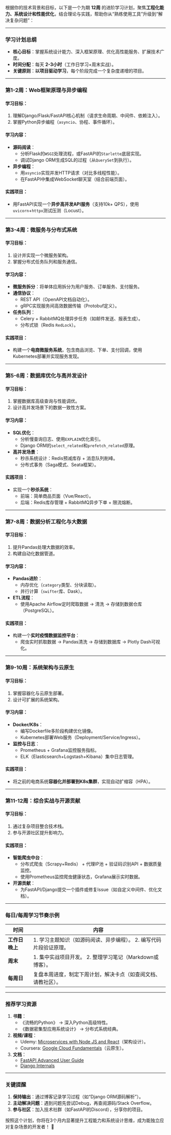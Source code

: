 根据你的技术背景和目标，以下是一个为期 **12周** 的进阶学习计划，聚焦**工程化能力、系统设计和性能优化**，结合理论与实践，帮助你从“熟练使用工具”升级到“解决复杂问题”：

---

### **学习计划总纲**
+ **核心目标**：掌握系统设计能力、深入框架原理、优化高性能服务、扩展技术广度。
+ **时间分配**：每天 **2-3小时**（工作日学习+周末实战）。
+ **关键原则**：**以项目驱动学习**，每个阶段完成一个复杂度递增的项目。

---

### **第1-2周：Web框架原理与异步编程**
#### **学习目标**：
1. 理解Django/Flask/FastAPI核心机制（请求生命周期、中间件、依赖注入）。
2. 掌握Python异步编程（`asyncio`、协程、事件循环）。

#### **学习内容**：
+ **源码阅读**：  
    - 分析Flask的`WSGI`处理流程，或FastAPI的`Starlette`底层实现。  
    - 调试Django ORM生成SQL的过程（从`QuerySet`到执行）。
+ **异步编程**：  
    - 用`asyncio`实现并发HTTP请求（对比多线程性能）。  
    - 在FastAPI中集成WebSocket聊天室（结合前端页面）。

#### **实践项目**：
+ 用FastAPI实现一个**异步高并发API服务**（支持10k+ QPS），使用`uvicorn`+`httpx`测试压测（Locust）。

---

### **第3-4周：微服务与分布式系统**
#### **学习目标**：
1. 设计并实现一个微服务架构。
2. 掌握分布式任务队列和服务通信。

#### **学习内容**：
+ **微服务拆分**：将单体应用拆分为用户服务、订单服务、支付服务。  
+ **通信协议**：  
    - REST API（OpenAPI文档自动化）。  
    - gRPC实现服务间高效数据传输（Protobuf定义）。
+ **任务队列**：  
    - Celery + RabbitMQ处理异步任务（如邮件发送、报表生成）。  
    - 分布式锁（Redis `RedLock`）。

#### **实践项目**：
+ 构建一个**电商微服务系统**，包含商品浏览、下单、支付回调，使用Kubernetes部署并实现服务发现。

---

### **第5-6周：数据库优化与高并发设计**
#### **学习目标**：
1. 掌握数据库高级查询与性能调优。
2. 设计高并发场景下的数据一致性方案。

#### **学习内容**：
+ **SQL优化**：  
    - 分析慢查询日志、使用`EXPLAIN`优化索引。  
    - Django ORM的`select_related`和`prefetch_related`原理。
+ **高并发场景**：  
    - 秒杀系统设计：Redis预减库存 + 消息队列削峰。  
    - 分布式事务（Saga模式、Seata框架）。

#### **实践项目**：
+ 实现一个**秒杀系统**：  
    - 前端：简单商品页面（Vue/React）。  
    - 后端：Redis库存管理 + RabbitMQ异步下单 + 限流熔断。

---

### **第7-8周：数据分析工程化与大数据**
#### **学习目标**：
1. 提升Pandas处理大数据的效率。
2. 构建自动化数据管道。

#### **学习内容**：
+ **Pandas进阶**：  
    - 内存优化（`category`类型、分块读取）。  
    - 并行计算（`swifter`库、Dask）。
+ **ETL流程**：  
    - 使用Apache Airflow定时爬取数据 → 清洗 → 存储到数据仓库（PostgreSQL）。

#### **实践项目**：
+ 构建一个**实时疫情数据监控平台**：  
    - 爬虫实时抓取数据 → Pandas清洗 → 存储到数据库 → Plotly Dash可视化。

---

### **第9-10周：系统架构与云原生**
#### **学习目标**：
1. 掌握容器化与云原生部署。
2. 设计可扩展的系统架构。

#### **学习内容**：
+ **Docker/K8s**：  
    - 编写Dockerfile多阶段构建优化镜像。  
    - Kubernetes部署Web服务（Deployment/Service/Ingress）。
+ **监控与日志**：  
    - Prometheus + Grafana监控服务指标。  
    - ELK（Elasticsearch+Logstash+Kibana）集中日志管理。

#### **实践项目**：
+ 将之前的电商系统**容器化并部署到K8s集群**，实现自动扩缩容（HPA）。

---

### **第11-12周：综合实战与开源贡献**
#### **学习目标**：
1. 通过复杂项目整合技术栈。
2. 参与开源社区提升影响力。

#### **实践项目**：
+ **智能爬虫中台**：  
    - 分布式爬虫（Scrapy+Redis） + 代理IP池 + 验证码识别API + 数据质量监控。  
    - 使用Prometheus监控爬虫健康状态，Grafana展示实时数据。
+ **开源贡献**：  
    - 为FastAPI/Django提交一个插件或修复Issue（如自定义中间件、优化文档）。

---

### **每日/每周学习节奏示例**
| **时间** | **内容** |
| --- | --- |
| **工作日晚上** | 1. 学习主题知识（如源码阅读、异步编程）。   2. 编写代码片段验证原理。 |
| **周末** | 1. 集中实战项目开发。   2. 整理学习笔记（Markdown或博客）。 |
| **每周日** | 复盘本周进度，制定下周计划，解决卡点（如查阅文档、请教社区）。 |


---

### **推荐学习资源**
1. **书籍**：  
    - 《流畅的Python》 → 深入Python高级特性。  
    - 《数据密集型应用系统设计》 → 分布式系统经典。
2. **视频/课程**：  
    - Udemy: [Microservices with Node JS and React](https://www.udemy.com)（架构设计）。  
    - Coursera: [Google Cloud Fundamentals](https://www.coursera.org)（云原生）。
3. **文档**：  
    - [FastAPI Advanced User Guide](https://fastapi.tiangolo.com/advanced/)  
    - [Django Internals](https://docs.djangoproject.com/en/stable/internals/)

---

### **关键提醒**
1. **保持输出**：通过博客记录学习过程（如“Django ORM源码解析”）。  
2. **主动解决问题**：遇到问题先尝试Debug，再查阅源码/Stack Overflow。  
3. **参与社区**：加入技术社群（如FastAPI的Discord），分享你的项目。

按照这个计划，你将在3个月内显著提升工程能力和系统设计思维，成为能独立应对复杂场景的开发者！ 🌟

